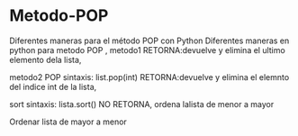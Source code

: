 # Metodo-POP
Diferentes maneras para el método POP con Python
Diferentes maneras en python para metodo POP , metodo1
RETORNA:devuelve y elimina el ultimo elemento dela lista,

metodo2 POP
sintaxis: list.pop(int)
RETORNA:devuelve y elimina el elemnto del indice int de la lista,

sort
sintaxis: lista.sort()
NO RETORNA, ordena lalista de menor a mayor

Ordenar lista de mayor a menor
